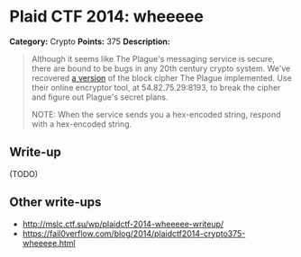 # Plaid CTF 2014: wheeeee

**Category:** Crypto
**Points:** 375
**Description:**

> Although it seems like The Plague's messaging service is secure, there are bound to be bugs in any 20th century crypto system. We've recovered [a version](wheeeee-8aa05f8827f5ece6a27c021eae46d118.tar.bz2) of the block cipher The Plague implemented. Use their online encryptor tool, at 54.82.75.29:8193, to break the cipher and figure out Plague's secret plans.
>
> NOTE: When the service sends you a hex-encoded string, respond with a hex-encoded string.

## Write-up

(TODO)

## Other write-ups

* <http://mslc.ctf.su/wp/plaidctf-2014-wheeeee-writeup/>
* <https://fail0verflow.com/blog/2014/plaidctf2014-crypto375-wheeeee.html>
